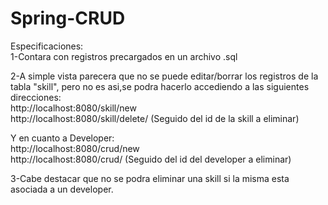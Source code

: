# Spring-CRUD
Especificaciones:<br/>
1-Contara con registros precargados en un archivo .sql <br/>

2-A simple vista parecera que no se puede editar/borrar los registros de la tabla "skill", pero no es asi,se podra hacerlo accediendo 
a las siguientes direcciones:<br/>
http://localhost:8080/skill/new <br/>
http://localhost:8080/skill/delete/ (Seguido del id de la skill a eliminar)

Y en cuanto a Developer:<br/>
http://localhost:8080/crud/new<br/>
http://localhost:8080/crud/ (Seguido del id del developer a eliminar)<br/>

3-Cabe destacar que no se podra eliminar una skill si la misma esta asociada a un developer.
